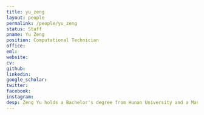 ```yaml
---
title: yu_zeng
layout: people
permalink: /people/yu_zeng
status: Staff
pname: Yu Zeng
position: Computational Technician
office: 
eml: 
website:
cv: 
github:
linkedin:
google_scholar: 
twitter: 
facebook: 
instagram:
desp: Zeng Yu holds a Bachelor's degree from Hunan University and a Master's degree from Shanghai Jiao Tong University School of Medicine. He is currently employed as a computational technician at the Shanghai General Hospital affiliated to Shanghai Jiao Tong University School of Medicine, where he specializes in bioinformatics, proteomics, and oncology.
---
```

